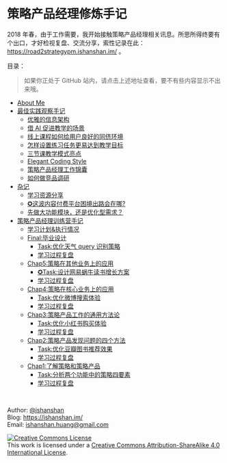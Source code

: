 # 策略产品经理修炼手记

2018 年春，由于工作需要，我开始接触策略产品经理相关讯息。所思所得终要有个出口，才好检视复盘、交流分享，索性记录在此：https://road2strategypm.ishanshan.im/ 。

目录：

> 如果你正处于 GitHub 站内，请点击上述地址查看，要不有些内容显示不出来哦。

- [About Me](https://ishanshan.im/about/)
- [最佳实践观察手记](CONTENT/ChapBestPractices.md)
    - [优雅的信息架构](CONTENT/InfoBestPracticeIA.md)
    - [借 AI 促进教学的场景](CONTENT/InfoBestPracticeAIedu.md)
    - [线上课程如何给用户良好的同侪环境](CONTENT/InfoBestPrecticePeerEnviroment.md)
    - [怎样设置练习任务更易达到教学目标](CONTENT/InfoBestPracticeAssignmentDesign.md)
    - [三节课教学模式亮点](CONTENT/InfoLearnFromsanjieke.md)
    - [Elegant Coding Style](CONTENT/HbElegantCodingStyle.md)
    - [策略产品经理工作锦囊](CONTENT/Tips4StrategyPM.md)
    - [如何做竞品调研](CONTENT/HbCompetitiveAnalysis.md)
- [杂记](CONTENT/ChapNotes.md)
    - [学习资源分享](CONTENT/IdxLearningRes.md)
    - [✪这波内容付费平台困境出路会在哪?](CONTENT/TipsLightEduProductChallenge.md)
    - [先做大功能模块，还是优化型需求？](CONTENT/MurStartupDevPriority.md)
- [策略产品经理训练营手记](Course3jkSPM/ChapCourseStrategyPM.md)
    - [学习计划&执行情况](Course3jkSPM/InfoPlanCourseStudy.md)
    - [Final:毕业设计](Course3jkSPM/Chap6.md)
        - [Task:优化天气 query 识别策略](Course3jkSPM/Chap6Task.md)
        - [学习过程复盘](Course3jkSPM/Chap6Review.md)
    - [Chap5:策略在其他业务上的应用](Course3jkSPM/Chap5.md)
        - [✪Task:设计网易蜗牛读书增长方案](Course3jkSPM/Chap5Task.md)
        - [学习过程复盘](Course3jkSPM/Chap5Review.md)
    - [Chap4:策略在核心业务上的应用](Course3jkSPM/Chap4.md)
        - [Task:优化微博搜索体验](Course3jkSPM/Chap4Task.md)
        - [学习过程复盘](Course3jkSPM/Chap4Review.md)
    - [Chap3:策略产品工作的通用方法论](Course3jkSPM/Chap3.md)
        - [Task:优化小红书购买体验](Course3jkSPM/Chap3Task.md)
        - [学习过程复盘](Course3jkSPM/Chap3Review.md)
    - [Chap2:策略产品发现问题的四个方法](Course3jkSPM/Chap2.md)
        - [Task:优化豆瓣图书推荐效果](Course3jkSPM/Chap2Task.md)
        - [学习过程复盘](Course3jkSPM/Chap2Review.md)
    - [Chap1:了解策略和策略产品](Course3jkSPM/Chap1.md)
        - [Task:分析两个功能中的策略四要素](Course3jkSPM/Chap1Task.md)
        - [学习过程复盘](Course3jkSPM/Chap1Review.md)

<br>

Author: [@ishanshan](https://github.com/ishanshan) <br> Blog: https://ishanshan.im/ <br> Email: ishanshan.huang@gmail.com

<a rel="license" href="http://creativecommons.org/licenses/by-sa/4.0/"><img alt="Creative Commons License" style="border-width:0" src="https://i.creativecommons.org/l/by-sa/4.0/88x31.png" /></a><br />This work is licensed under a <a rel="license" href="http://creativecommons.org/licenses/by-sa/4.0/">Creative Commons Attribution-ShareAlike 4.0 International License</a>.
